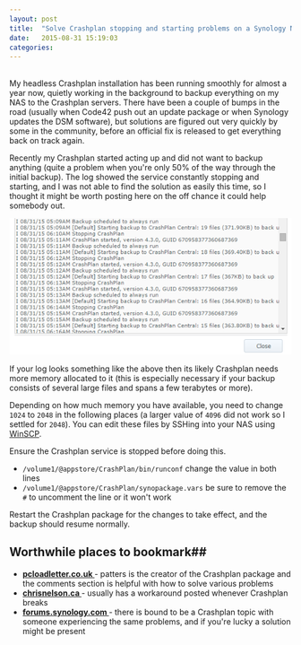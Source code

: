 ```yaml
---
layout: post
title:  "Solve Crashplan stopping and starting problems on a Synology NAS"
date:   2015-08-31 15:19:03
categories: 
---
```

<br>
My headless Crashplan installation has been running smoothly for almost a year now, quietly working in the background to backup everything on my NAS to the Crashplan servers. There have been a couple of bumps in the road (usually when Code42 push out an update package or when Synology updates the DSM software), but solutions are figured out very quickly by some in the community, before an official fix is released to get everything back on track again.

Recently my Crashplan started acting up and did not want to backup anything (quite a problem when you're only 50% of the way through the initial backup). The log showed the service constantly stopping and starting, and I was not able to find the solution as easily this time, so I thought it might be worth posting here on the off chance it could help somebody out.

![](https://raw.githubusercontent.com/skydusk/skydusk.github.io/master/assets/stop%20start%20log.png)

If your log looks something like the above then its likely Crashplan needs more memory allocated to it (this is especially necessary if your backup consists of several large files and spans a few terabytes or more).

Depending on how much memory you have available, you need to change `1024` to `2048` in the following places (a larger value of `4096` did not work so I settled for `2048`). You can edit these files by SSHing into your NAS using [WinSCP](https://winscp.net/eng/index.php). 

Ensure the Crashplan service is stopped before doing this.

- `/volume1/@appstore/CrashPlan/bin/runconf` change the value in both lines
- `/volume1/@appstore/CrashPlan/synopackage.vars` be sure to remove the `#` to uncomment the line or it won't work

Restart the Crashplan package for the changes to take effect, and the backup should resume normally.


## Worthwhile places to bookmark##
- **[pcloadletter.co.uk ](http://pcloadletter.co.uk/2012/01/30/crashplan-syno-package/)**- patters is the creator of the Crashplan package and the comments section is helpful with how to solve various problems
- **[chrisnelson.ca ](http://chrisnelson.ca/?s=crashplan&searchsubmit=)**- usually has a workaround posted whenever Crashplan breaks
- **[forums.synology.com ](https://forum.synology.com/enu/)**- there is bound to be a Crashplan topic with someone experiencing the same problems, and if you're lucky a solution might be present
